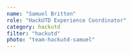 ```yaml
---
name: "Samuel Britton"
role: "HackUTD Experience Coordinator"
category: hackutd
filter: "hackutd"
photo: "team-hackutd-samuel"
---
```

